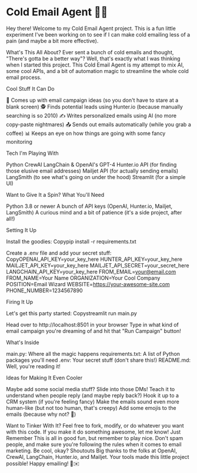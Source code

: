 # Cold Email Agent 📧🤖

Hey there! Welcome to my Cold Email Agent project. This is a fun little experiment I've been working on to see if I can make cold emailing less of a pain (and maybe a bit more effective).

What's This All About?
Ever sent a bunch of cold emails and thought, "There's gotta be a better way"? Well, that's exactly what I was thinking when I started this project. This Cold Email Agent is my attempt to mix AI, some cool APIs, and a bit of automation magic to streamline the whole cold email process.

Cool Stuff It Can Do

🧠 Comes up with email campaign ideas (so you don't have to stare at a blank screen)
🕵️ Finds potential leads using Hunter.io (because manually searching is so 2010)
✍️ Writes personalized emails using AI (no more copy-paste nightmares)
📤 Sends out emails automatically (while you grab a coffee)
📊 Keeps an eye on how things are going with some fancy monitoring

Tech I'm Playing With

Python 
CrewAI 
LangChain & OpenAI's GPT-4 
Hunter.io API (for finding those elusive email addresses)
Mailjet API (for actually sending emails)
LangSmith (to see what's going on under the hood)
Streamlit (for a simple UI)

Want to Give It a Spin?
What You'll Need

Python 3.8 or newer
A bunch of API keys (OpenAI, Hunter.io, Mailjet, LangSmith)
A curious mind and a bit of patience (it's a side project, after all!)

Setting It Up

Install the goodies:
Copypip install -r requirements.txt

Create a .env file and add your secret stuff:
CopyOPENAI_API_KEY=your_key_here
HUNTER_API_KEY=your_key_here
MAILJET_API_KEY=your_key_here
MAILJET_API_SECRET=your_secret_here
LANGCHAIN_API_KEY=your_key_here
FROM_EMAIL=your@email.com
FROM_NAME=Your Name
ORGANIZATION=Your Cool Company
POSITION=Email Wizard
WEBSITE=https://your-awesome-site.com
PHONE_NUMBER=1234567890


Firing It Up

Let's get this party started:
Copystreamlit run main.py

Head over to http://localhost:8501 in your browser
Type in what kind of email campaign you're dreaming of and hit that "Run Campaign" button!

What's Inside

main.py: Where all the magic happens
requirements.txt: A list of Python packages you'll need
.env: Your secret stuff (don't share this!)
README.md: Well, you're reading it!

Ideas for Making It Even Cooler

Maybe add some social media stuff? Slide into those DMs!
Teach it to understand when people reply (and maybe reply back?)
Hook it up to a CRM system (if you're feeling fancy)
Make the emails sound even more human-like (but not too human, that's creepy)
Add some emojis to the emails (because why not? 🎉)

Want to Tinker With It?
Feel free to fork, modify, or do whatever you want with this code. If you make it do something awesome, let me know!
Just Remember
This is all in good fun, but remember to play nice. Don't spam people, and make sure you're following the rules when it comes to email marketing. Be cool, okay?
Shoutouts
Big thanks to the folks at OpenAI, CrewAI, LangChain, Hunter.io, and Mailjet. Your tools made this little project possible!
Happy emailing! 🚀✉️

